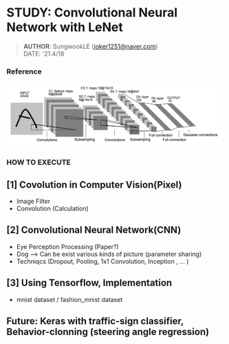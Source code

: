 # STUDY: Convolutional Neural Network with LeNet
> **AUTHOR**: SungwookLE (joker1251@naver.com)<br/>
> DATE: '21.4/18

### Reference
![LeNet](./lenet.png)

### HOW TO EXECUTE

## [1] Covolution in Computer Vision(Pixel)
- Image Filter
- Convolution (Calculation)

## [2] Convolutional Neural Network(CNN)
- Eye Perception Processing (Paper?)
- Dog --> Can be exist various kinds of picture (parameter sharing)
- Techniqcs (Dropout, Pooling, 1x1 Convolution, Inception , ... )

## [3] Using Tensorflow, Implementation
- mnist dataset / fashion_mnist dataset

## Future: Keras with traffic-sign classifier, Behavior-clonning (steering angle regression)
